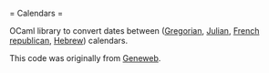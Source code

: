 = Calendars =

OCaml library to convert dates between ([Gregorian], [Julian], [French republican], [Hebrew]) calendars.

This code was originally from [Geneweb].

[Gregorian]: https://en.wikipedia.org/wiki/Gregorian_calendar
[Julian]: https://en.wikipedia.org/wiki/Julian_calendar
[French republican]: https://en.wikipedia.org/wiki/French_Republican_calendar
[Hebrew]: https://en.wikipedia.org/wiki/Hebrew_calendar
[Geneweb]: https://github.com/geneweb/geneweb/
